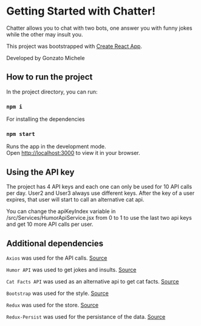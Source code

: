 # Getting Started with Chatter!

Chatter allows you to chat with two bots, one answer you with funny jokes while the other may insult you.

This project was bootstrapped with [Create React App](https://github.com/facebook/create-react-app).

Developed by Gonzato Michele

## How to run the project

In the project directory, you can run:

### `npm i`

For installing the dependencies

### `npm start`

Runs the app in the development mode.\
Open [http://localhost:3000](http://localhost:3000) to view it in your browser.

## Using the API key

The project has 4 API keys and each one can only be used for 10 API calls per day.
User2 and User3 always use different keys.
After the key of a user expires, that user will start to call an alternative cat api.

You can change the apiKeyIndex variable in /src/Services/HumorApiService.jsx from 0 to 1 to use the last two api keys and get 10 more API calls per user.

## Additional dependencies

`Axios` was used for the API calls. [Source](https://www.npmjs.com/package/axios)

`Humor API` was used to get jokes and insults. [Source](https://humorapi.com/)

`Cat Facts API` was used as an alternative api to get cat facts. [Source](https://catfact.ninja/)

`Bootstrap` was used for the style. [Source](https://getbootstrap.com/)

`Redux` was used for the store. [Source](https://redux.js.org/)

`Redux-Persist` was used for the persistance of the data. [Source](https://www.npmjs.com/package/redux-persist)


